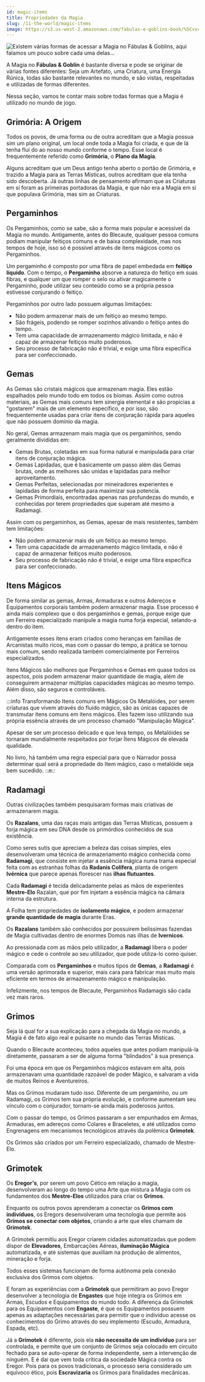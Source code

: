 ```yaml
---
id: magic-items
title: Propriedades da Magia
slug: /11-the-world/magic-items
image: https://s3.us-west-2.amazonaws.com/fabulas-e-goblins-book/%5Cvscode%5C18a9b9a6-a683-4177-9e1d-766e8e023c74.jpg
---
```


![Existem várias formas de acessar a Magia no Fábulas & Goblins, aqui falamos um pouco sobre cada uma delas...](https://s3.us-west-2.amazonaws.com/fabulas-e-goblins-book/%5Cvscode%5C18a9b9a6-a683-4177-9e1d-766e8e023c74.jpg)

A Magia no **Fábulas & Goblin** é bastante diversa e pode se originar de várias fontes diferentes: Seja um Artefato, uma Criatura, uma Energia Rúnica, todas são bastante relevantes no mundo, e são vistas, respeitadas e utilizadas de formas diferentes.

Nessa seção, vamos te contar mais sobre todas formas que a Magia é utilizado no mundo de jogo.

## Grimória: A Origem

Todos os povos, de uma forma ou de outra acreditam que a Magia possua sim um plano original, um local onde toda a Magia foi criada, e que de lá tenha fluí do ao nosso mundo conforme o tempo. Esse local é frequentemente referido como **Grimória**, o **Plano da Magia**.

Alguns acreditam que um Deus antigo tenha aberto o portão de Grimória, e trazido a Magia para as Terras Místicas, outros acreditam que ela tenha sido descoberta. Já outras linhas de pensamento afirmam que as Criaturas em sí foram as primeiras portadoras da Magia, e que não era a Magia em sí que populava Grimória, mas sim as Criaturas.

## Pergaminhos

Os Pergaminhos, como se sabe, são a forma mais popular e acessível da Magia no mundo. Antigamente, antes do Blecaute, qualquer pessoa comuns podiam manipular feitiços comuns e de baixa complexidade, mas nos tempos de hoje, isso só é possível através de itens mágicos como os Pergaminhos.

Um pergaminho é composto por uma fibra de papel embedada em **feitiço líquido**. Com o tempo, o **Pergaminho** absorve a natureza do feitiço em suas fibras, e qualquer um que romper o selo ou ativar magicamente o Pergaminho, pode utilizar seu conteúdo como se a própria pessoa estivesse conjurando o feitiço.

Pergaminhos por outro lado possuem algumas limitações:

- Não podem armazenar mais de um feitiço ao mesmo tempo.
- São frágeis, podendo se romper sozinhos ativando o feitiço antes do tempo.
- Tem uma capacidade de armazenamento mágico limitada, e não é capaz de armazenar feitiços muito poderosos.
- Seu processo de fabricação não é trivial, e exige uma fibra específica para ser confeccionado.

## Gemas

As Gemas são cristais mágicos que armazenam magia. Eles estão espalhados pelo mundo todo em todos os biomas. Assim como outros materiais, as Gemas mais comuns tem sinergia elemental e são propícias a "gostarem" mais de um elemento específico, e por isso, são frequentemente usadas para criar itens de conjuração rápida para aqueles que não possuem domínio da magia.

No geral, Gemas armazenam mais magia que os pergaminhos, sendo geralmente divididas em:

- Gemas Brutas, coletadas em sua forma natural e manipulada para criar itens de conjuração mágica.
- Gemas Lapidadas, que é basicamente um passo além das Gemas brutas, onde as melhores são unidas e lapidadas para melhor aproveitamento.
- Gemas Perfeitas, selecionadas por mineiradores experientes e lapidadas de forma perfeita para maximizar sua potencia.
- Gemas Primordiais, encontradas apenas nas profundezas do mundo, e conhecidas por terem propriedades que superam até mesmo a Radamagi.

Assim com os pergaminhos, as Gemas, apesar de mais resistentes, também tem limitações:

- Não podem armazenar mais de um feitiço ao mesmo tempo.
- Tem uma capacidade de armazenamento mágico limitada, e não é capaz de armazenar feitiços muito poderosos.
- Seu processo de fabricação não é trivial, e exige uma fibra específica para ser confeccionado.

## Itens Mágicos

De forma similar as gemas, Armas, Armaduras e outros Adereços e Equipamentos corporais também podem armazenar magia. Esse processo é ainda mais complexo que o dos pergaminhos e gemas, porque exige que um Ferreiro especializado manipule a magia numa forja especial, selando-a dentro do item.

Antigamente esses itens eram criados como heranças em famílias de Arcanistas muito ricos, mas com o passar do tempo, a prática se tornou mais comum, sendo realizada também comercialmente por Ferreiros especializados.

Itens Mágicos são melhores que Pergaminhos e Gemas em quase todos os aspectos, pois podem armazenar maior quantidade de magia, além de conseguirem armazenar múltiplas capacidades mágicas ao mesmo tempo. Além disso, são seguros e controláveis.

:::info Transformando Itens comuns em Mágicos
Os Metalóides, por serem criaturas que vivem através do fluído mágico, são as únicas capazes de transmutar itens comuns em itens mágicos. Eles fazem isso utilizando sua própria essência através de um processo chamado "Manipulação Mágica".

Apesar de ser um processo delicado e que leva tempo, os Metalóides se tornaram mundialmente respeitados por forjar Ítens Mágicos de elevada qualidade.

No livro, há também uma regra especial para que o Narrador possa determinar qual será a propriedade do Item mágico, caso o metalóide seja bem sucedido.
:::end:::

## Radamagi

Outras civilizações também pesquisaram formas mais criativas de armazenarem magia.

Os **Razalans**, uma das raças mais antigas das Terras Místicas, possuem a forja mágica em seu DNA desde os primórdios conhecidos de sua existência.

Como seres sutís que apreciam a beleza das coisas simples, eles desenvolveram uma técnica de armazenamento mágico conhecida como **Radamagi**, que consiste em injetar a essência mágica numa trama especial feita com as estranhas folhas da **Radanis Colífera**, planta de origem **Ivérnica** que parece apenas florescer nas **ilhas flutuantes**.

Cada **Radamagi** é tecida delicadamente pelas as mãos de experientes **Mestre-Elo** Razalan, que por fim injetam a essência mágica na câmara interna da estrutura.

A Folha tem propriedades de **isolamento mágico**, e podem armazenar **grande quantidade de magia** durante Eras.

Os **Razalans** também são conhecidos por possuirem belíssimas fazendas de Magia cultivadas dentro de enormes Domos nas ilhas de **Ivernicos**.

Ao pressionada com as mãos pelo utilizador, a **Radamagi** libera o poder mágico e cede o controle ao seu utilizador, que pode utiliza-lo como quiser.

Comparada com os **Pergaminhos** e muitos tipos de **Gemas**, a **Radamagi** é uma versão aprimorada e superior, mais cara para fabricar mas muito mais eficiente em termos de armazenamento mágico e manipulação.

Infelizmente, nos tempos de Blecaute, Pergaminhos Radamagis são cada vez mais raros.

## Grimos

Seja lá qual for a sua explicação para a chegada da Magia no mundo, a Magia é de fato algo real e pulsante no mundo das Terras Místicas.

Quando o Blecaute aconteceu, todos aqueles que antes podiam manipulá-la diretamente, passaram a ser de alguma forma "blindados" à sua presença.

Foi uma época em que os Pergaminhos mágicos estavam em alta, pois armazenavam uma quantidade razoável de poder Mágico, e salvaram a vida de muitos Reinos e Aventureiros.

Mas os Grimos mudaram tudo isso. Diferente de um pergaminho, ou um Radamagi, os Grimos tem sua própria evolução, e conforme aumentam seu vínculo com o conjurador, tornam-se ainda mais poderosos juntos.

Com o passar do tempo, os Grimos passaram a ser empunhados em Armas, Armaduras, em adereços como Colares e Braceletes, e até utilizados como Engrenagens em mecanismos tecnológicos através da polêmica **Grimotek**.

Os Grimos são criados por um Ferreiro especializado, chamado de Mestre-Elo.

## Grimotek

Os **Eregor's**, por serem um povo Cético em relação a magia, desenvolveram ao longo do tempo uma Arte que mistura a Magia com os fundamentos dos **Mestre-Elos** utilizados para criar os **Grimos**.

Enquanto os outros povos aprenderam a conectar os **Grimos com indivíduos**, os Eregors desenvolveram uma tecnologia que permite aos **Grimos se conectar com objetos**, criando a arte que eles chamam de **Grimotek**.

A Grimotek permitiu aos Eregor criarem cidades automatizadas que podem dispor de **Elevadores**, Embarcações Aéreas, **iluminação Mágica** automatizada, e até sistemas que auxiliam na produção de alimentos, mineração e forja.

Todos esses sistemas funcionam de forma autônoma pela conexão exclusiva dos Grimos com objetos.

E foram as experiências com a **Grimotek** que permitiram ao povo Eregor desenvolver a tecnologia de **Engastes** que hoje integra os Grimos em Armas, Escudos e Equipamentos do mundo todo.
A diferença da Grimotek para os Equipamentos com **Engaste**, é que os Equipamentos possuem apenas as adaptações necessárias para permitir que o indivíduo acesse os conhecimentos do Grimo através do seu implemento (Escudo, Armadura, Espada, etc).

Já a **Grimotek** é diferente, pois ela **não necessita de um indivíduo** para ser controlada, e permite que um conjunto de Grimos seja colocado em circuito fechado para se auto-operar de forma independente, sem a intervenção de ninguém. E é dai que vem toda crítica da sociedade Mágica contra os Eregor. Pois para os povos tradicionais, o processo seria considerado um equívoco ético, pois **Escravizaria** os Grimos para finalidades mecânicas.
